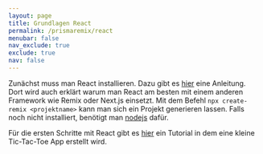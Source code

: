 ```yaml
---
layout: page
title: Grundlagen React
permalink: /prismaremix/react
menubar: false
nav_exclude: true
exclude: true
nav: false
---
```


Zunächst muss man React installieren. Dazu gibt es [hier](https://react.dev/learn/start-a-new-react-project) eine Anleitung. Dort wird auch erklärt warum man React am besten mit einem anderen Framework wie Remix oder Next.js einsetzt. Mit dem Befehl `npx create-remix <projektname>` kann man sich ein Projekt generieren lassen. Falls noch nicht installiert, benötigt man [nodejs](https://nodejs.org/en) dafür. 


Für die ersten Schritte mit React gibt es [hier](https://react.dev/learn/tutorial-tic-tac-toe) ein Tutorial in dem eine kleine Tic-Tac-Toe App erstellt wird. 
